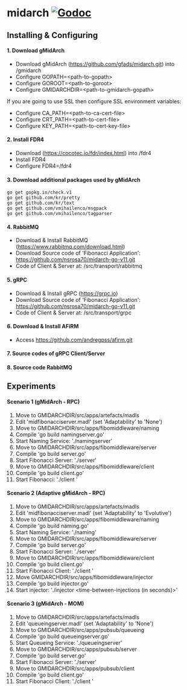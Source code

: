 # midarch [![Godoc](https://godoc.org/github.com/gfads/midarch?status.svg)](https://godoc.org/github.com/gfads/midarch)

## Installing & Configuring

#### 1. Download gMidArch

 - Download gMidArch (https://github.com/gfads/midarch.git) into <path>/gmidarch
 - Configure GOPATH=\<path-to-gopath>
 - Configure GOROOT=\<path-to-goroot>
 - Configure GMIDARCHDIR=\<path-to-gmidarch-gopath>
 
If you are going to use SSL then configure SSL environment variables:

 - Configure CA_PATH=\<path-to-ca-cert-file>
 - Configure CRT_PATH=\<path-to-cert-file>
 - Configure KEY_PATH=\<path-to-cert-key-file>
    
#### 2. Install FDR4

 - Download (https://cocotec.io/fdr/index.html) into <path>/fdr4
 - Install FDR4
 - Configure FDR4=<path>/fdr4

#### 3. Download additional packages used by gMidArch

```
go get gopkg.in/check.v1
go get github.com/kr/pretty
go get github.com/kr/text
go get github.com/vmihailenco/msgpack
go get github.com/vmihailenco/tagparser
```

#### 4. RabbitMQ

 - Download & Install RabbitMQ (https://www.rabbitmq.com/download.html)
 - Download Source code of 'Fibonacci Application': https://github.com/nsrosa70/midarch-go-v11.git
 - Code of Client & Server at: <download-dir>/src/transport/rabbitmq

#### 5. gRPC

 - Download & Install gRPC (https://grpc.io)
 - Download Source code of 'Fibonacci Application': https://github.com/nsrosa70/midarch-go-v11.git
 - Code of Client & Server at: <download-dir>/src/transport/grpc

#### 6. Download & Install AFiRM

 - Access https://github.com/andregpss/afirm.git

#### 7. Source codes of gRPC Client/Server

#### 8. Source code RabbitMQ


## Experiments

#### Scenario 1 (gMidArch - RPC)

1. Move to GMIDARCHDIR/src/apps/artefacts/madls
2. Edit 'midfibonacciserver.madl' (set 'Adaptability' to 'None')
3. Move to GMIDARCHDIR/src/apps/fibomiddleware/naming
4. Compile 'go build namingserver.go'
5. Start Naming Service: './namingserver'
6. Move to GMIDARCHDIR/src/apps/fibomiddleware/server
7. Compile 'go build server.go'
8. Start Fibonacci Server: './server'
9. Move to GMIDARCHDIR/src/apps/fibomiddleware/client
10. Compile 'go build client.go'
11. Start Fibonacci: './client <fibonacci-number> <number-of-requests>'

#### Scenario 2 (Adaptive gMidArch - RPC)

1. Move to GMIDARCHDIR/src/apps/artefacts/madls
2. Edit 'midfibonacciserver.madl' (set 'Adaptability' to 'Evolutive')
3. Move to GMIDARCHDIR/src/apps/fibomiddleware/naming
4. Compile 'go build naming.go'
5. Start Naming Service: './naming'
6. Move to GMIDARCHDIR/src/apps/fibomiddleware/server
7. Compile 'go build server.go'
8. Start Fibonacci Server: './server'
9. Move to GMIDARCHDIR/src/apps/fibomiddleware/client
10. Compile 'go build client.go'
11. Start Fibonacci Client: './client <fibonacci-number> <number-of-requests>'
12. Move GMIDARCHDIR/src/apps/fibomiddleware/injector
13. Compile 'go build injector.go'
14. Start injector: './injector <time-between-injections (in seconds)>'

#### Scenario 3 (gMidArch - MOM)

1. Move to GMIDARCHDIR/src/apps/artefacts/madls
2. Edit 'queueingserver.madl' (set 'Adaptability' to 'None')
3. Move to GMIDARCHDIR/src/apps/pubsub/queueing
4. Compile 'go build queueingserver.go'
5. Start Queueing Service: './queueingserver'
6. Move to GMIDARCHDIR/src/apps/pubsub/server
7. Compile 'go build server.go'
8. Start Fibonacci Server: './server'
9. Move to GMIDARCHDIR/src/apps/pubsub/client
10. Compile 'go build client.go'
11. Start Fibonacci Client: './client <fibonacci-number> <number-of-requests>'